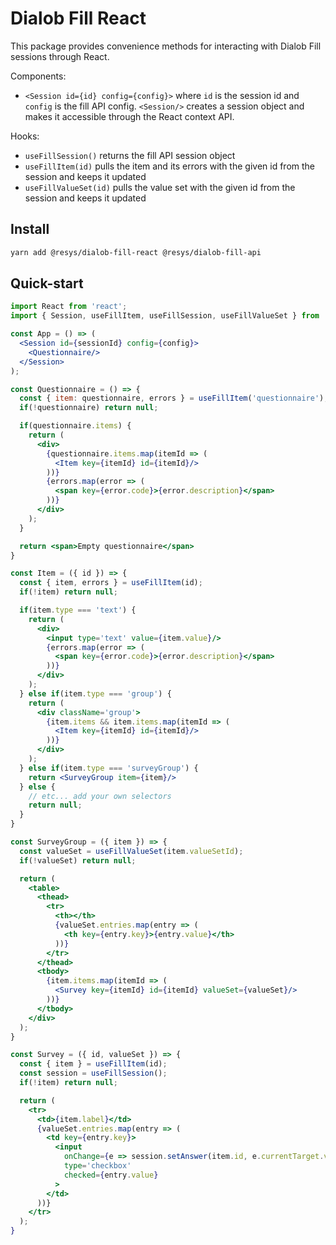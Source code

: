 # Dialob Fill React
This package provides convenience methods for interacting with Dialob Fill sessions through React.

Components:

- `<Session id={id} config={config}>` where `id` is the session id and `config` is the fill API
config. `<Session/>` creates a session object and makes it accessible through the React context API.

Hooks:

- `useFillSession()` returns the fill API session object
- `useFillItem(id)` pulls the item and its errors with the given id from the session and keeps it updated
- `useFillValueSet(id)` pulls the value set with the given id from the session and keeps it updated

## Install
```sh
yarn add @resys/dialob-fill-react @resys/dialob-fill-api
```

## Quick-start
```jsx
import React from 'react';
import { Session, useFillItem, useFillSession, useFillValueSet } from '@resys/dialob-fill-react';

const App = () => (
  <Session id={sessionId} config={config}>
    <Questionnaire/>
  </Session>
);

const Questionnaire = () => {
  const { item: questionnaire, errors } = useFillItem('questionnaire');
  if(!questionnaire) return null;

  if(questionnaire.items) {
    return (
      <div>
        {questionnaire.items.map(itemId => (
          <Item key={itemId} id={itemId}/>
        ))}
        {errors.map(error => (
          <span key={error.code}>{error.description}</span>
        ))}
      </div>
    );
  }

  return <span>Empty questionnaire</span>
}

const Item = ({ id }) => {
  const { item, errors } = useFillItem(id);
  if(!item) return null;

  if(item.type === 'text') {
    return (
      <div>
        <input type='text' value={item.value}/>
        {errors.map(error => (
          <span key={error.code}>{error.description}</span>
        ))}
      </div>
    );
  } else if(item.type === 'group') {
    return (
      <div className='group'>
        {item.items && item.items.map(itemId => (
          <Item key={itemId} id={itemId}/>
        ))}
      </div>
    );
  } else if(item.type === 'surveyGroup') {
    return <SurveyGroup item={item}/>
  } else {
    // etc... add your own selectors
    return null;
  }
}

const SurveyGroup = ({ item }) => {
  const valueSet = useFillValueSet(item.valueSetId);
  if(!valueSet) return null;

  return (
    <table>
      <thead>
        <tr>
          <th></th>
          {valueSet.entries.map(entry => (
            <th key={entry.key}>{entry.value}</th>
          ))}
        </tr>
      </thead>
      <tbody>
        {item.items.map(itemId => (
          <Survey key={itemId} id={itemId} valueSet={valueSet}/>
        ))}
      </tbody>
    </div>
  );
}

const Survey = ({ id, valueSet }) => {
  const { item } = useFillItem(id);
  const session = useFillSession();
  if(!item) return null;

  return (
    <tr>
      <td>{item.label}</td>
      {valueSet.entries.map(entry => (
        <td key={entry.key}>
          <input
            onChange={e => session.setAnswer(item.id, e.currentTarget.value)}
            type='checkbox'
            checked={entry.value}
          >
        </td>
      ))}
    </tr>
  );
}
```
